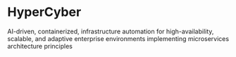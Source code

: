 # HyperCyber
AI-driven, containerized, infrastructure automation for high-availability, scalable, and adaptive enterprise environments implementing microservices architecture principles
